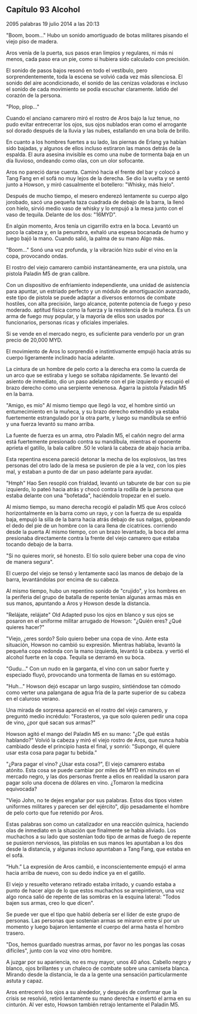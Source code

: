 
## Capítulo 93 Alcohol


2095 palabras
19 julio 2014 a las 20:13


"Boom, boom..." Hubo un sonido amortiguado de botas militares pisando el viejo piso de madera.

Aros venía de la puerta, sus pasos eran limpios y regulares, ni más ni menos, cada paso era un pie, como si hubiera sido calculado con precisión.

El sonido de pasos bajos resonó en todo el vestíbulo, pero sorprendentemente, toda la escena se volvió cada vez más silenciosa. El sonido del aire acondicionado, el sonido de las cenizas voladoras e incluso el sonido de cada movimiento se podía escuchar claramente. latido del corazón de la persona.

"Plop, plop..."

Cuando el anciano camarero miró el rostro de Aros bajo la luz tenue, no pudo evitar entrecerrar los ojos, sus ojos nublados eran como el arrogante sol dorado después de la lluvia y las nubes, estallando en una bola de brillo.

En cuanto a los hombres fuertes a su lado, las piernas de Erlang ya habían sido bajadas, y algunos de ellos incluso estiraron las manos detrás de la espalda. El aura asesina invisible es como una nube de tormenta baja en un día lluvioso, ondeando como olas, con un olor sofocante.

Aros no pareció darse cuenta. Caminó hacia el frente del bar y colocó a Tang Fang en el sofá no muy lejos de la derecha. Se dio la vuelta y se sentó junto a Howson, y miró casualmente el botellero: "Whisky, más hielo".

Después de mucho tiempo, el mesero enderezó lentamente su cuerpo algo jorobado, sacó una pequeña taza cuadrada de debajo de la barra, la llenó con hielo, sirvió medio vaso de whisky y lo empujó a la mesa junto con el vaso de tequila. Delante de los dos: "16MYD".

En algún momento, Aros tenía un cigarrillo extra en la boca. Levantó un poco la cabeza y, en la penumbra, exhaló una espesa bocanada de humo y luego bajó la mano. Cuando salió, la palma de su mano Algo más.

"Boom..." Sonó una voz profunda, y la vibración hizo subir el vino en la copa, provocando ondas.

El rostro del viejo camarero cambió instantáneamente, era una pistola, una pistola Paladin M5 de gran calibre.

Con un dispositivo de enfriamiento independiente, una unidad de asistencia para apuntar, un estriado perfecto y un módulo de amortiguación avanzado, este tipo de pistola se puede adaptar a diversos entornos de combate hostiles, con alta precisión, largo alcance, potente potencia de fuego y peso moderado. aptitud física como la fuerza y ​​​​la resistencia de la muñeca. Es un arma de fuego muy popular, y la mayoría de ellos son usados ​​​​por funcionarios, personas ricas y oficiales imperiales.

Si se vende en el mercado negro, es suficiente para venderlo por un gran precio de 20,000 MYD.

El movimiento de Aros lo sorprendió e instintivamente empujó hacia atrás su cuerpo ligeramente inclinado hacia adelante.

La cintura de un hombre de pelo corto a la derecha era como la cuerda de un arco que se estiraba y luego se soltaba rápidamente. Se levantó del asiento de inmediato, dio un paso adelante con el pie izquierdo y escupió el brazo derecho como una serpiente venenosa. Agarra la pistola Paladin M5 en la barra.

"Amigo, es mío" Al mismo tiempo que llegó la voz, el hombre sintió un entumecimiento en la muñeca, y su brazo derecho extendido ya estaba fuertemente estrangulado por la otra parte, y luego su mandíbula se enfrió y una fuerza levantó su mano arriba.

La fuente de fuerza es un arma, otro Paladin M5, el cañón negro del arma está fuertemente presionado contra su mandíbula, mientras el oponente aprieta el gatillo, la bala calibre .50 le volará la cabeza de abajo hacia arriba.

Esta repentina escena pareció detonar la mecha de los explosivos, las tres personas del otro lado de la mesa se pusieron de pie a la vez, con los pies mal, y estaban a punto de dar un paso adelante para ayudar.

"Hmph" Hao Sen resopló con frialdad, levantó un taburete de bar con su pie izquierdo, lo pateó hacia atrás y chocó contra la rodilla de la persona que estaba delante con una "bofetada", haciéndolo tropezar en el suelo.

Al mismo tiempo, su mano derecha recogió el paladín M5 que Aros colocó horizontalmente en la barra como un rayo, y con la fuerza de su espalda baja, empujó la silla de la barra hacia atrás debajo de sus nalgas, golpeando el dedo del pie de un hombre con la cara llena de cicatrices. corriendo desde la puerta Al mismo tiempo, con un brazo levantado, la boca del arma presionaba directamente contra la frente del viejo camarero que estaba tocando debajo de la barra.

"Si no quieres morir, sé honesto. El tío solo quiere beber una copa de vino de manera segura".

El cuerpo del viejo se tensó y lentamente sacó las manos de debajo de la barra, levantándolas por encima de su cabeza.

Al mismo tiempo, hubo un repentino sonido de "crujido", y los hombres en la periferia del grupo de batalla de repente tenían algunas armas más en sus manos, apuntando a Aros y Howson desde la distancia.

"Relájate, relájate" Old Adapted puso los ojos en blanco y sus ojos se posaron en el uniforme militar arrugado de Howson: "¿Quién eres? ¿Qué quieres hacer?"

"Viejo, ¿eres sordo? Solo quiero beber una copa de vino. Ante esta situación, Howson no cambió su expresión. Mientras hablaba, levantó la pequeña copa redonda con la mano izquierda, levantó la cabeza. y vertió el alcohol fuerte en la copa. Tequila se derramó en su boca.

"Gudu..." Con un nudo en la garganta, el vino con un sabor fuerte y especiado fluyó, provocando una tormenta de llamas en su estómago.

"Huh..." Howson dejó escapar un largo suspiro, sintiéndose tan cómodo como verter una palangana de agua fría de la parte superior de su cabeza en el caluroso verano.

Una mirada de sorpresa apareció en el rostro del viejo camarero, y preguntó medio incrédulo: "Forasteros, ya que solo quieren pedir una copa de vino, ¿por qué sacan sus armas?"

Howson agitó el mango del Paladin M5 en su mano: "¿De qué estás hablando?" Volvió la cabeza y miró el viejo rostro de Aros, que nunca había cambiado desde el principio hasta el final, y sonrió: "Supongo, él quiere usar esta cosa para pagar tu bebida.”

"¿Para pagar el vino? ¿Usar esta cosa?", El viejo camarero estaba atónito. Esta cosa se puede cambiar por miles de MYD en minutos en el mercado negro, y las dos personas frente a ellos en realidad la usaron para pagar solo una docena de dólares en vino. ¿Tomaron la medicina equivocada?

"Viejo John, no te dejes engañar por sus palabras. Estos dos tipos visten uniformes militares y parecen ser del ejército", dijo pesadamente el hombre de pelo corto que fue retenido por Aros.

Estas palabras son como un catalizador en una reacción química, haciendo olas de inmediato en la situación que finalmente se había aliviado. Los muchachos a su lado que sostenían todo tipo de armas de fuego de repente se pusieron nerviosos, las pistolas en sus manos les apuntaban a los dos desde la distancia, y algunas incluso apuntaban a Tang Fang, que estaba en el sofá.

“Huh.” La expresión de Aros cambió, e inconscientemente empujó el arma hacia arriba de nuevo, con su dedo índice ya en el gatillo.

El viejo y resuelto veterano retirado estaba irritado, y cuando estaba a punto de hacer algo de lo que estos muchachos se arrepintieron, una voz algo ronca salió de repente de las sombras en la esquina lateral: "Todos bajen sus armas, creo lo que dicen".

Se puede ver que el tipo que habló debería ser el líder de este grupo de personas. Las personas que sostenían armas se miraron entre sí por un momento y luego bajaron lentamente el cuerpo del arma hasta el hombro trasero.

"Dos, hemos guardado nuestras armas, por favor no les pongas las cosas difíciles", junto con la voz vino otro hombre.

A juzgar por su apariencia, no es muy mayor, unos 40 años. Cabello negro y blanco, ojos brillantes y un chaleco de combate sobre una camiseta blanca. Mirando desde la distancia, le da a la gente una sensación particularmente astuta y capaz.

Aros entrecerró los ojos a su alrededor, y después de confirmar que la crisis se resolvió, retiró lentamente su mano derecha e insertó el arma en su cinturón. Al ver esto, Howson también retrajo lentamente el Paladin M5.
